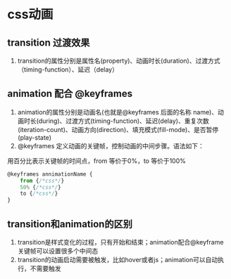 # css动画

## transition 过渡效果

1. transition的属性分别是属性名(property)、动画时长(duration)、过渡方式（timing-function）、延迟（delay）


## animation 配合 @keyframes 

1. animation的属性分别是动画名(也就是@keyframes 后面的名称 name)、动画时长(during)、过渡方式(timing-function)、延迟(delay)、重复次数(iteration-count)、动画方向(direction)、填充模式(fill-mode)、是否暂停(play-state)
2. @keyframes 定义动画的关键帧，控制动画的中间步骤。语法如下：

用百分比表示关键帧的时间点，from 等价于0%，to 等价于100%

```js
@keyframes annimationName {
    from {/*css*/}
    50% {/*css*/}
    to {/*css*/}
}
```


## transition和animation的区别

1. transition是样式变化的过程，只有开始和结束；animation配合@keyframe关键帧可以设置很多个中间态
2. transition的动画启动需要被触发，比如hover或者js；animation可以自动执行，不需要触发